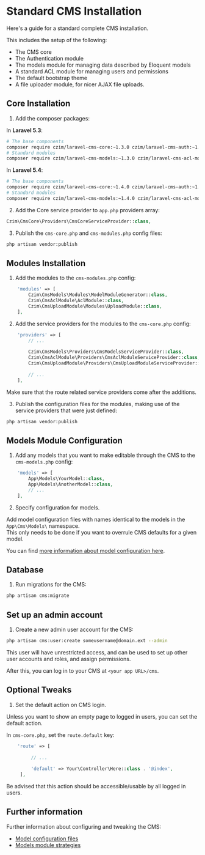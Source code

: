 # Standard CMS Installation

Here's a guide for a standard complete CMS installation.

This includes the setup of the following:

- The CMS core
- The Authentication module
- The models module for managing data described by Eloquent models
- A standard ACL module for managing users and permissions
- The default bootstrap theme
- A file uploader module, for nicer AJAX file uploads.


## Core Installation

1. Add the composer packages:

In **Laravel 5.3**: 

```bash
# The base components
composer require czim/laravel-cms-core:~1.3.0 czim/laravel-cms-auth:~1.3.0 czim/laravel-cms-theme
# Standard modules
composer require czim/laravel-cms-models:~1.3.0 czim/laravel-cms-acl-module czim/laravel-cms-upload-module
```

In **Laravel 5.4**:

```bash
# The base components
composer require czim/laravel-cms-core:~1.4.0 czim/laravel-cms-auth:~1.4.0 czim/laravel-cms-theme
# Standard modules
composer require czim/laravel-cms-models:~1.4.0 czim/laravel-cms-acl-module czim/laravel-cms-upload-module
```


2. Add the Core service provider to `app.php` providers array:

```php
Czim\CmsCore\Providers\CmsCoreServiceProvider::class,
```

3. Publish the `cms-core.php` and `cms-modules.php` config files:

```bash
php artisan vendor:publish
```

## Modules Installation

1. Add the modules to the `cms-modules.php` config:

```php
    'modules' => [
        Czim\CmsModels\Modules\ModelModuleGenerator::class,
        Czim\CmsAclModule\AclModule::class,
        Czim\CmsUploadModule\Modules\UploadModule::class,
    ],
```

2. Add the service providers for the modules to the `cms-core.php` config:

```php
    'providers' => [
        // ...
                
        Czim\CmsModels\Providers\CmsModelsServiceProvider::class,
        Czim\CmsAclModule\Providers\CmsAclModuleServiceProvider::class,
        Czim\CmsUploadModule\Providers\CmsUploadModuleServiceProvider::class,
        
        // ...
    ],
```

Make sure that the route related service providers come after the additions.

3. Publish the configuration files for the modules, making use of the service providers that were just defined:
 
```bash
php artisan vendor:publish
```

## Models Module Configuration

1. Add any models that you want to make editable through the CMS to the `cms-models.php` config:
 
```php
    'models' => [
        App\Models\YourModel::class,
        App\Models\AnotherModel::class,
        // ...
    ],
```

2. Specify configuration for models.

Add model configuration files with names identical to the models in the `App\Cms\Models\` namespace.  
This only needs to be done if you want to overrule CMS defaults for a given model.

You can find [more information about model configuration here](https://github.com/czim/laravel-cms-models/blob/master/documentation/ModelConfiguration.md).  


## Database

1. Run migrations for the CMS:

```bash
php artisan cms:migrate
```

## Set up an admin account

1. Create a new admin user account for the CMS:

```bash
php artisan cms:user:create someusername@domain.ext --admin
```

This user will have unrestricted access, and can be used to set up other user accounts and roles, and assign permissions.

After this, you can log in to your CMS at `<your app URL>/cms`.


## Optional Tweaks

1. Set the default action on CMS login.

Unless you want to show an empty page to logged in users, you can set the default action.
 
In `cms-core.php`, set the `route.default` key: 

```php
    'route' => [
 
         // ...
 
         'default' => Your\Controller\Here::class . '@index',
     ],
```

Be advised that this action should be accessible/usable by all logged in users.


## Further information

Further information about configuring and tweaking the CMS:

- [Model configuration files](https://github.com/czim/laravel-cms-models/blob/master/documentation/ModelConfiguration.md)
- [Models module strategies](https://github.com/czim/laravel-cms-models/blob/master/documentation/Strategies.md)
